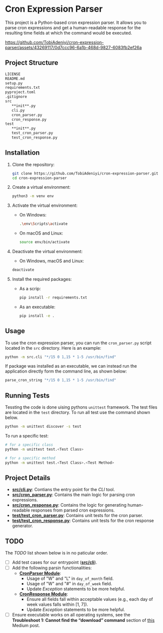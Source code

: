 # Cron Expression Parser

This project is a Python-based cron expression parser. It allows you to parse cron expressions and get a human-readable response for the resulting time fields at which the command would be executed.


https://github.com/TobiAdeniyi/cron-expression-parser/assets/43269117/0d7ccc96-6a1b-468d-9827-6083fb2ef26a




## Project Structure

```markdown
LICENSE
README.md
setup.py
requirements.txt
pyproject.toml
.gitignore
src
   **init**.py
   cli.py
   cron_parser.py
   cron_response.py
test
   **init**.py
   test_cron_parser.py
   test_cron_response.py
```

## Installation

1. Clone the repository:

   ```sh
   git clone https://github.com/TobiAdeniyi/cron-expression-parser.git
   cd cron-expression-parser
   ```

2. Create a virtual environment:

   ```sh
   python3 -m venv env
   ```

3. Activate the virtual environment:
   - On Windows:
     ```sh
     .\env\Scripts\activate
     ```
   - On macOS and Linux:
     ```sh
     source env/bin/activate
     ```
4. Deactivate the virtual environment:

   - On Windows, macOS and Linux:

   ```sh
   deactivate
   ```

5. Install the required packages:
   - As a scrip:
     ```sh
     pip install -r requirements.txt
     ```
   - As an executable:
     ```sh
     pip install -e .
     ```

## Usage

To use the cron expression parser, you can run the `cron_parser.py` script located in the `src` directory. Here is an example:

```sh
python -m src.cli "*/15 0 1,15 * 1-5 /usr/bin/find"
```

If package was installed as an executable, we can instead run the application directly form the command line, as shown below:

```sh
parse_cron_string "*/15 0 1,15 * 1-5 /usr/bin/find"
```

## Running Tests

Tessting the code is done uising pythons `unittest` framework. The test files are located in the `test` directory. To run all test use the command shown below.

```sh
python -m unittest discover -s test
```

To run a specific test:

```sh
# for a specific class
python -m unittest test.<Test Class>

# for a specific method
python -m unittest test.<Test Class>.<Test Method>
```

## Project Details

- **[src/cli.py](src/cli.py)**: Contians the entry point for the _CLI_ tool.
- **[src/cron_parser.py](src/cron_parser.py)**: Contains the main logic for parsing cron expressions.
- **[src/cron_response.py](src/cron_response.py)**: Contains the logic for generating human-readable responses from parsed cron expressions.
- **[test/test_cron_parser.py](test/test_cron_parser.py)**: Contains unit tests for the cron parser.
- **[test/test_cron_response.py](test/test_cron_response.py)**: Contains unit tests for the cron response generator.

## TODO

The _TODO_ list shown below is in no paticular order.

- [ ] Add test cases for our entrypoint (**[src/cli](src/cli.py)**).
- [ ] Add the following parsin functionalities:
  - **[CronParser Module](src/cron_parser.py)**:
    - Usage of "W" and "L" in `day_of_month` field.
    - Usage of "W" and "#" in `day_of_week` field.
    - Update _Exception_ statements to be more helpful.
  - **[CronResponse Module](src/cron_response.py)**:
    - Ensure all fields fall within acceptable values (e.g., each day of week values falls within [1, 7]).
    - Update _Exception_ statements to be more helpful.
- [ ] Ensure executable works on all operating systems, see the **Troubleshoot 1: Cannot find the “download” command** section of [this](https://betterprogramming.pub/build-your-python-script-into-a-command-line-tool-f0817e7cebda) Medium post.
